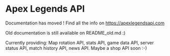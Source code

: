 # Apex Legends API
Documentation has moved ! Find all the info on https://apexlegendsapi.com

Old documentation is still available on README_old.md :)

Currently providing: Map rotation API, stats API, game data API, server status API, match history API, news API.
Maybe a shop API soon :-)
